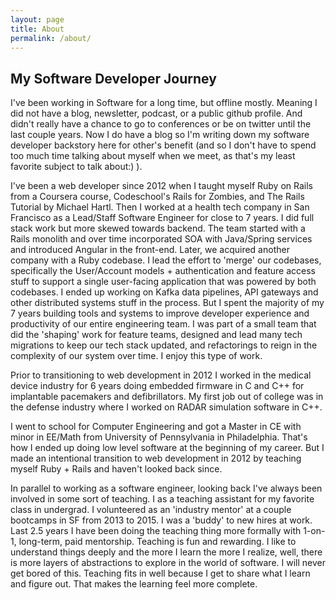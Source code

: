 ```yaml
---
layout: page
title: About
permalink: /about/
---
```


## My Software Developer Journey

I've been working in Software for a long time, but offline mostly. Meaning I did not have a blog, newsletter, podcast, or a public github profile. And didn't really have a chance to go to conferences or be on twitter until the last couple years. Now I do have a blog so I'm writing down my software developer backstory here for other's benefit (and so I don't have to spend too much time talking about myself when we meet, as that's my least favorite subject to talk about:) ). 

I've been a web developer since 2012 when I taught myself Ruby on Rails from a Coursera course, Codeschool's Rails for Zombies, and The Rails Tutorial by Michael Hartl. Then I worked at a health tech company in San Francisco as a Lead/Staff Software Engineer for close to 7 years. I did full stack work but more skewed towards backend. The team started with a Rails monolith and over time incorporated SOA with Java/Spring services and introduced Angular in the front-end. Later, we acquired another company with a Ruby codebase. I lead the effort to 'merge' our codebases, specifically the User/Account models + authentication and feature access stuff to support a single user-facing application that was powered by both codebases. I ended up working on Kafka data pipelines, API gateways and other distributed systems stuff in the process. But I spent the majority of my 7 years building tools and systems to improve developer experience and productivity of our entire engineering team. I was part of a small team that did the 'shaping' work for feature teams, designed and lead many tech migrations to keep our tech stack updated, and refactorings to reign in the complexity of our system over time. I enjoy this type of work. 

Prior to transitioning to web development in 2012 I worked in the medical device industry for 6 years doing embedded firmware in C and C++ for implantable pacemakers and defibrillators. My first job out of college was in the defense industry where I worked on RADAR simulation software in C++.

I went to school for Computer Engineering and got a Master in CE with minor in EE/Math from University of Pennsylvania in Philadelphia. That's how I ended up doing low level software at the beginning of my career. But I made an intentional transition to web development in 2012 by teaching myself Ruby + Rails and haven't looked back since.

In parallel to working as a software engineer, looking back I've always been involved in some sort of teaching. I as a teaching assistant for my favorite class in undergrad. I volunteered as an 'industry mentor' at a couple bootcamps in SF from 2013 to 2015. I was a 'buddy' to new hires at work. Last 2.5 years I have been doing the teaching thing more formally with 1-on-1, long-term, paid mentorship. Teaching is fun and rewarding. I like to understand things deeply and the more I learn the more I realize, well, there is more layers of abstractions to explore in the world of software. I will never get bored of this. Teaching fits in well  because I get to share what I learn and figure out. That makes the learning feel more complete.

